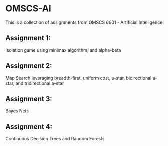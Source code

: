 # OMSCS-AI

This is a collection of assignments from OMSCS 6601 - Artificial Intelligence

## Assignment 1: 
Isolation game using minimax algorithm, and alpha-beta

## Assignment 2: 
Map Search leveraging breadth-first, uniform cost, a-star, bidirectional a-star, and tridirectional a-star

## Assignment 3: 
Bayes Nets

## Assignment 4: 
Continuous Decision Trees and Random Forests
